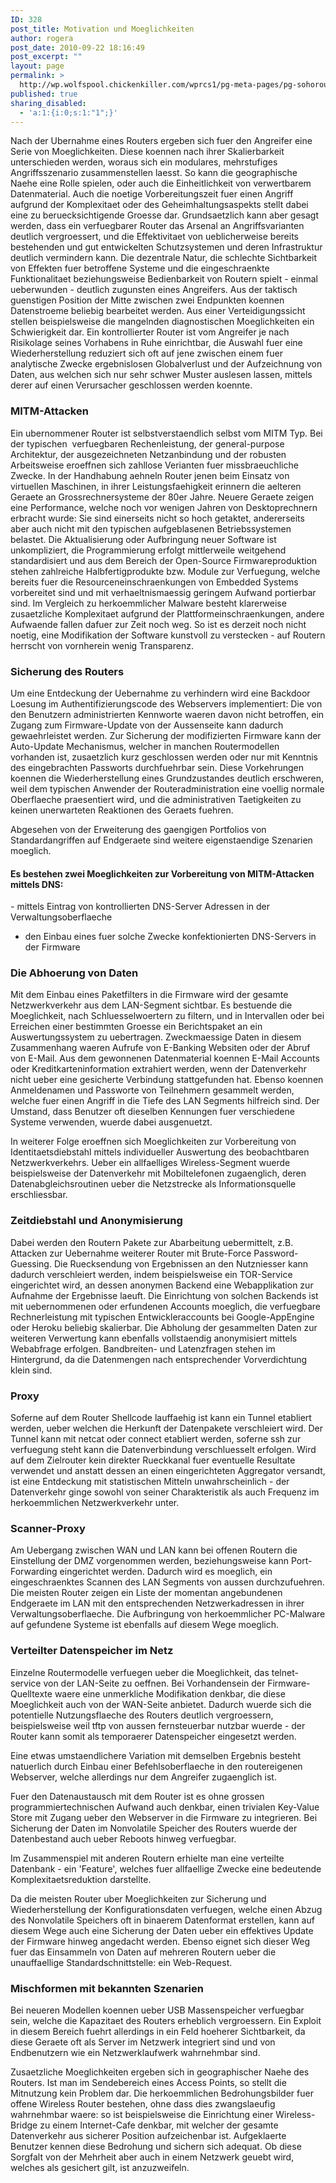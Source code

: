 ```yaml
---
ID: 328
post_title: Motivation und Moeglichkeiten
author: rogera
post_date: 2010-09-22 18:16:49
post_excerpt: ""
layout: page
permalink: >
  http://wp.wolfspool.chickenkiller.com/wprcs1/pg-meta-pages/pg-sohorouter/motivation-und-moeglichkeiten/
published: true
sharing_disabled:
  - 'a:1:{i:0;s:1:"1";}'
---
```

Nach der Ubernahme eines Routers ergeben sich fuer den Angreifer eine Serie von Moeglichkeiten. Diese koennen nach ihrer Skalierbarkeit unterschieden werden, woraus sich ein modulares, mehrstufiges Angriffsszenario zusammenstellen laesst. So kann die geographische Naehe eine Rolle spielen, oder auch die Einheitlichkeit von verwertbarem Datenmaterial. Auch die noetige Vorbereitungszeit fuer einen Angriff aufgrund der Komplexitaet oder des Geheimhaltungsaspekts stellt dabei eine zu beruecksichtigende Groesse dar. Grundsaetzlich kann aber gesagt werden, dass ein verfuegbarer Router das Arsenal an Angriffsvarianten deutlich vergroessert, und die Effektivitaet von ueblicherweise bereits bestehenden und gut entwickelten Schutzsystemen und deren Infrastruktur deutlich vermindern kann. Die dezentrale Natur, die schlechte Sichtbarkeit von Effekten fuer betroffene Systeme und die eingeschraenkte Funktionalitaet beziehungsweise Bedienbarkeit von Routern spielt - einmal ueberwunden - deutlich zugunsten eines Angreifers. Aus der taktisch guenstigen Position der Mitte zwischen zwei Endpunkten koennen Datenstroeme beliebig bearbeitet werden. Aus einer Verteidigungssicht stellen beispielsweise die mangelnden diagnostischen Moeglichkeiten ein Schwierigkeit dar. Ein kontrollierter Router ist vom Angreifer je nach Risikolage seines Vorhabens in Ruhe einrichtbar, die Auswahl fuer eine Wiederherstellung reduziert sich oft auf jene zwischen einem fuer analytische Zwecke ergebnislosen Globalverlust und der Aufzeichnung von Daten, aus welchen sich nur sehr schwer Muster auslesen lassen, mittels derer auf einen Verursacher geschlossen werden koennte.
<h3>MITM-Attacken</h3>
Ein ubernommener Router ist selbstverstaendlich selbst vom MITM Typ. Bei der typischen  verfuegbaren Rechenleistung, der general-purpose Architektur, der ausgezeichneten Netzanbindung und der robusten Arbeitsweise eroeffnen sich zahllose Verianten fuer missbraeuchliche Zwecke. In der Handhabung aehneln Router jenen beim Einsatz von virtuellen Maschinen, in ihrer Leistungsfaehigkeit erinnern die aelteren Geraete an Grossrechnersysteme der 80er Jahre. Neuere Geraete zeigen eine Performance, welche noch vor wenigen Jahren von Desktoprechnern erbracht wurde: Sie sind einerseits nicht so hoch getaktet, andererseits aber auch nicht mit den typischen aufgeblasenen Betriebssystemen belastet. Die Aktualisierung oder Aufbringung neuer Software ist unkompliziert, die Programmierung erfolgt mittlerweile weitgehend standardisiert und aus dem Bereich der Open-Source Firmwareproduktion stehen zahlreiche Halbfertigprodukte bzw. Module zur Verfuegung, welche bereits fuer die Resourceneinschraenkungen von Embedded Systems vorbereitet sind und mit verhaeltnismaessig geringem Aufwand portierbar sind. Im Vergleich zu herkoemmlicher Malware besteht klarerweise zusaetzliche Komplexitaet aufgrund der Plattformeinschraenkungen, andere Aufwaende fallen dafuer zur Zeit noch weg. So ist es derzeit noch nicht noetig, eine Modifikation der Software kunstvoll zu verstecken - auf Routern herrscht von vornherein wenig Transparenz.
<h3>Sicherung des Routers</h3>
Um eine Entdeckung der Uebernahme zu verhindern wird eine Backdoor Loesung im Authentifizierungscode des Webservers implementiert: Die von den Benutzern administrierten Kennworte waeren davon nicht betroffen, ein Zugang zum Firmware-Update von der Aussenseite kann dadurch gewaehrleistet werden. Zur Sicherung der modifizierten Firmware kann der Auto-Update Mechanismus, welcher in manchen Routermodellen vorhanden ist, zusaetzlich kurz geschlossen werden oder nur mit Kenntnis des eingebrachten Passworts durchfuehrbar sein. Diese Vorkehrungen koennen die Wiederherstellung eines Grundzustandes deutlich erschweren, weil dem typischen Anwender der Routeradministration eine voellig normale Oberflaeche praesentiert wird, und die administrativen Taetigkeiten zu keinen unerwarteten Reaktionen des Geraets fuehren.

Abgesehen von der Erweiterung des gaengigen Portfolios von Standardangriffen auf Endgeraete sind weitere eigenstaendige Szenarien moeglich.
<h4>Es bestehen zwei Moeglichkeiten zur Vorbereitung von MITM-Attacken mittels DNS:</h4>
- mittels Eintrag von kontrollierten DNS-Server Adressen in der Verwaltungsoberflaeche

- den Einbau eines fuer solche Zwecke konfektionierten DNS-Servers in der Firmware
<h3>Die Abhoerung von Daten</h3>
Mit dem Einbau eines Paketfilters in die Firmware wird der gesamte Netzwerkverkehr aus dem LAN-Segment sichtbar. Es bestuende die Moeglichkeit, nach Schluesselwoertern zu filtern, und in Intervallen oder bei Erreichen einer bestimmten Groesse ein Berichtspaket an ein Auswertungssystem zu uebertragen. Zweckmaessige Daten in diesem Zusammenhang waeren Aufrufe von E-Banking Websiten oder der Abruf von E-Mail. Aus dem gewonnenen Datenmaterial koennen E-Mail Accounts oder Kreditkarteninformation extrahiert werden, wenn der Datenverkehr nicht ueber eine gesicherte Verbindung stattgefunden hat. Ebenso koennen Anmeldenamen und Passworte von Teilnehmern gesammelt werden, welche fuer einen Angriff in die Tiefe des LAN Segments hilfreich sind. Der Umstand, dass Benutzer oft dieselben Kennungen fuer verschiedene Systeme verwenden, wuerde dabei ausgenuetzt.

In weiterer Folge eroeffnen sich Moeglichkeiten zur Vorbereitung von Identitaetsdiebstahl mittels individueller Auswertung des beobachtbaren Netzwerkverkehrs. Ueber ein allfaelliges Wireless-Segment wuerde beispielsweise der Datenverkehr mit Mobiltelefonen zugaenglich, deren Datenabgleichsroutinen ueber die Netzstrecke als Informationsquelle erschliessbar.
<h3>Zeitdiebstahl und Anonymisierung</h3>
Dabei werden den Routern Pakete zur Abarbeitung uebermittelt, z.B. Attacken zur Uebernahme weiterer Router mit Brute-Force Password-Guessing. Die Ruecksendung von Ergebnissen an den Nutzniesser kann dadurch verschleiert werden, indem beispielsweise ein TOR-Service eingerichtet wird, an dessen anonymen Backend eine Webapplikation zur Aufnahme der Ergebnisse laeuft. Die Einrichtung von solchen Backends ist mit uebernommenen oder erfundenen Accounts moeglich, die verfuegbare Rechnerleistung mit typischen Entwickleraccounts bei Google-AppEngine oder Heroku beliebig skalierbar. Die Abholung der gesammelten Daten zur weiteren Verwertung kann ebenfalls vollstaendig anonymisiert mittels Webabfrage erfolgen. Bandbreiten- und Latenzfragen stehen im Hintergrund, da die Datenmengen nach entsprechender Vorverdichtung klein sind.
<h3>Proxy</h3>
Soferne auf dem Router Shellcode lauffaehig ist kann ein Tunnel etabliert werden, ueber welchen die Herkunft der Datenpakete verschleiert wird. Der Tunnel kann mit netcat oder connect etabliert werden, soferne ssh zur verfuegung steht kann die Datenverbindung verschluesselt erfolgen. Wird auf dem Zielrouter kein direkter Rueckkanal fuer eventuelle Resultate verwendet und anstatt dessen an einen eingerichteten Aggregator versandt, ist eine Entdeckung mit statistischen Mitteln unwahrscheinlich - der Datenverkehr ginge sowohl von seiner Charakteristik als auch Frequenz im herkoemmlichen Netzwerkverkehr unter.
<h3>Scanner-Proxy</h3>
Am Uebergang zwischen WAN und LAN kann bei offenen Routern die Einstellung der DMZ vorgenommen werden, beziehungsweise kann Port-Forwarding eingerichtet werden. Dadurch wird es moeglich, ein eingeschraenktes Scannen des LAN Segments von aussen durchzufuehren. Die meisten Router zeigen ein Liste der momentan angebundenen Endgeraete im LAN mit den entsprechenden Netzwerkadressen in ihrer Verwaltungsoberflaeche. Die Aufbringung von herkoemmlicher PC-Malware auf gefundene Systeme ist ebenfalls auf diesem Wege moeglich.
<h3>Verteilter Datenspeicher im Netz</h3>
Einzelne Routermodelle verfuegen ueber die Moeglichkeit, das telnet-service von der LAN-Seite zu oeffnen. Bei Vorhandensein der Firmware-Quelltexte waere eine unmerkliche Modifikation denkbar, die diese Moeglichkeit auch von der WAN-Seite anbietet. Dadurch wuerde sich die potentielle Nutzungsflaeche des Routers deutlich vergroessern, beispielsweise weil tftp von aussen fernsteuerbar nutzbar wuerde - der Router kann somit als temporaerer Datenspeicher eingesetzt werden.

Eine etwas umstaendlichere Variation mit demselben Ergebnis besteht natuerlich durch Einbau einer Befehlsoberflaeche in den routereigenen Webserver, welche allerdings nur dem Angreifer zugaenglich ist.

Fuer den Datenaustausch mit dem Router ist es ohne grossen programmiertechnischen Aufwand auch denkbar, einen trivialen Key-Value Store mit Zugang ueber den Webserver in die Firmware zu integrieren. Bei Sicherung der Daten im Nonvolatile Speicher des Routers wuerde der Datenbestand auch ueber Reboots hinweg verfuegbar.

Im Zusammenspiel mit anderen Routern erhielte man eine verteilte Datenbank - ein 'Feature', welches fuer allfaellige Zwecke eine bedeutende Komplexitaetsreduktion darstellte.

Da die meisten Router uber Moeglichkeiten zur Sicherung und Wiederherstellung der Konfigurationsdaten verfuegen, welche einen Abzug des Nonvolatile Speichers oft in binaerem Datenformat erstellen, kann auf diesem Wege auch eine Sicherung der Daten ueber ein effektives Update der Firmware hinweg angedacht werden. Ebenso eignet sich dieser Weg fuer das Einsammeln von Daten auf mehreren Routern ueber die unauffaellige Standardschnittstelle: ein Web-Request.
<h3>Mischformen mit bekannten Szenarien</h3>
Bei neueren Modellen koennen ueber USB Massenspeicher verfuegbar sein, welche die Kapazitaet des Routers erheblich vergroessern. Ein Exploit in diesem Bereich fuehrt allerdings in ein Feld hoeherer Sichtbarkeit, da diese Geraete oft als Server im Netzwerk integriert sind und von Endbenutzern wie ein Netzwerklaufwerk wahrnehmbar sind.

Zusaetzliche Moeglichkeiten ergeben sich in geographischer Naehe des Routers. Ist man im Sendebereich eines Access Points, so stellt die Mitnutzung kein Problem dar. Die herkoemmlichen Bedrohungsbilder fuer offene Wireless Router bestehen, ohne dass dies zwangslaeufig wahrnehmbar waere: so ist beispielsweise die Einrichtung einer Wireless-Bridge zu einem Internet-Cafe denkbar, mit welcher der gesamte Datenverkehr aus sicherer Position aufzeichenbar ist. Aufgeklaerte Benutzer kennen diese Bedrohung und sichern sich adequat. Ob diese Sorgfalt von der Mehrheit aber auch in einem Netzwerk geuebt wird, welches als gesichert gilt, ist anzuzweifeln.